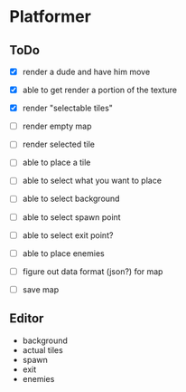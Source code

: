 # Platformer

## ToDo
- [x] render a dude and have him move
- [x] able to get render a portion of the texture
- [x] render "selectable tiles"
- [ ] render empty map
- [ ] render selected tile
- [ ] able to place a tile
- [ ] able to select what you want to place
- [ ] able to select background
- [ ] able to select spawn point
- [ ] able to select exit point?
- [ ] able to place enemies
- [ ] figure out data format (json?) for map
- [ ] save map


## Editor
* background
* actual tiles
* spawn
* exit
* enemies
